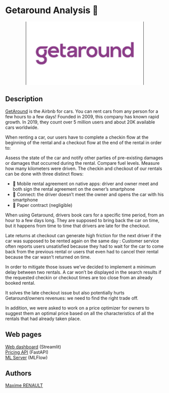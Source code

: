 # Getaround Analysis 🚗

<center><img src='./data/logo.png' height='200'></center>

## Description

[GetAround](https://fr.getaround.com/) is the Airbnb for cars. You can rent cars from any person for a few hours to a few days! Founded in 2009, this company has known rapid growth. In 2019, they count over 5 million users and about 20K available cars worldwide.

When renting a car, our users have to complete a checkin flow at the beginning of the rental and a checkout flow at the end of the rental in order to:

Assess the state of the car and notify other parties of pre-existing damages or damages that occurred during the rental.
Compare fuel levels.
Measure how many kilometers were driven.
The checkin and checkout of our rentals can be done with three distinct flows:

- 📱 Mobile rental agreement on native apps: driver and owner meet and both sign the rental agreement on the owner’s smartphone
- 🛜 Connect: the driver doesn’t meet the owner and opens the car with his smartphone
- 📝 Paper contract (negligible)

When using Getaround, drivers book cars for a specific time period, from an hour to a few days long. They are supposed to bring back the car on time, but it happens from time to time that drivers are late for the checkout.

Late returns at checkout can generate high friction for the next driver if the car was supposed to be rented again on the same day : Customer service often reports users unsatisfied because they had to wait for the car to come back from the previous rental or users that even had to cancel their rental because the car wasn’t returned on time.

In order to mitigate those issues we’ve decided to implement a minimum delay between two rentals. A car won’t be displayed in the search results if the requested checkin or checkout times are too close from an already booked rental.

It solves the late checkout issue but also potentially hurts Getaround/owners revenues: we need to find the right trade off.

In addition, we were asked to work on a price optimizer for owners to suggest them an optimal price based on all the characteristics of all the rentals that had already taken place.

## Web pages

[Web dashboard](https://qxzjy-get-around-streamlit.hf.space/) (Streamlit)\
[Pricing API](https://qxzjy-get-around-fastapi.hf.space/docs) (FastAPI) \
[ML Server](https://qxzjy-get-around-mlflow.hf.space/#/experiments/1) (MLFlow)

## Authors

[Maxime RENAULT](https://github.com/qxzjy)